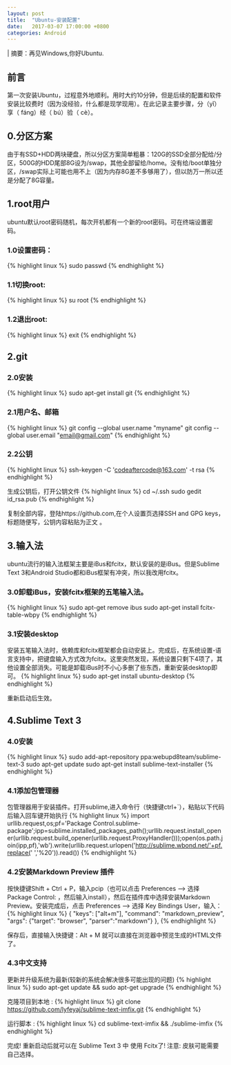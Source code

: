 ```yaml
---
layout: post
title:  "Ubuntu-安装配置"
date:   2017-03-07 17:00:00 +0800
categories: Android
---
```

| 摘要：再见Windows,你好Ubuntu.

## 前言
第一次安装Ubuntu，过程意外地顺利。用时大约10分钟，但是后续的配置和软件安装比较费时（因为没经验，什么都是现学现用）。在此记录主要步骤，分（yǐ）享（ fáng）经（ bú）验（ cè）。

## 0.分区方案
由于有SSD+HDD两块硬盘，所以分区方案简单粗暴：120G的SSD全部分配给/分区，500G的HDD尾部8G设为/swap，其他全部留给/home。没有给/boot单独分区，/swap实际上可能也用不上（因为内存8G差不多够用了），但以防万一所以还是分配了8G容量。

## 1.root用户
ubuntu默认root密码随机，每次开机都有一个新的root密码。可在终端设置密码。
### 1.0设置密码：
{%  highlight linux %}
sudo passwd
{% endhighlight %}

### 1.1切换root:
{%  highlight linux %}
su root
{% endhighlight %}

### 1.2退出root:
{%  highlight linux %}
exit
{% endhighlight %}

## 2.git
### 2.0安装
{%  highlight linux %}
sudo apt-get install git
{% endhighlight %}

### 2.1用户名、邮箱
{%  highlight linux %}
git config --global user.name "myname"
git config --global user.email "email@gmail.com"
{% endhighlight %}

### 2.2公钥
{%  highlight linux %}
ssh-keygen -C 'codeaftercode@163.com' -t rsa
{% endhighlight %}

生成公钥后，打开公钥文件
{%  highlight linux %}
cd ~/.ssh
sudo gedit id_rsa.pub
{% endhighlight %}

复制全部内容，登陆https://github.com,在个人设置页选择SSH and GPG keys，标题随便写，公钥内容粘贴为正文 。

## 3.输入法
ubuntu流行的输入法框架主要是iBus和fcitx，默认安装的是iBus。但是Sublime Text 3和Android Studio都和iBus框架有冲突，所以我改用fcitx。
### 3.0卸载iBus，安装fcitx框架的五笔输入法。
{%  highlight linux %}
sudo apt-get remove ibus 
sudo apt-get install fcitx-table-wbpy
{% endhighlight %}

### 3.1安装desktop
安装五笔输入法时，依赖库和fcitx框架都会自动安装上。完成后，在系统设置-语言支持中，把键盘输入方式改为fcitx。这里突然发现，系统设置只剩下4项了，其他设置全部消失。可能是卸载iBus时不小心多删了些东西，重新安装desktop即可。
{%  highlight linux %}
sudo apt-get install ubuntu-desktop
{% endhighlight %}

重新启动后生效。

## 4.Sublime Text 3
### 4.0安装
{%  highlight linux %}
sudo add-apt-repository ppa:webupd8team/sublime-text-3
sudo apt-get update 
sudo apt-get install sublime-text-installer
{% endhighlight %}

### 4.1添加包管理器
包管理器用于安装插件。打开sublime,进入命令行（快捷键ctrl+`），粘贴以下代码后输入回车键开始执行
{%  highlight linux %}
import  urllib.request,os;pf='Package Control.sublime-package';ipp=sublime.installed_packages_path();urllib.request.install_opener(urllib.request.build_opener(urllib.request.ProxyHandler()));open(os.path.join(ipp,pf),'wb').write(urllib.request.urlopen('http://sublime.wbond.net/'+pf.replace(' ','%20')).read())
{% endhighlight %}

### 4.2安装Markdown Preview 插件
按快捷键Shift + Ctrl + P，输入pcip（也可以点击 Preferences --> 选择 Package Control: ，然后输入install），然后在插件库中选择安装Markdown Preview。安装完成后，点击 Preferences --> 选择 Key Bindings User，输入：
{%  highlight linux %}
{ "keys": ["alt+m"], "command": "markdown_preview", "args": {"target": "browser", "parser":"markdown"} },
{% endhighlight %}

保存后，直接输入快捷键：Alt + M 就可以直接在浏览器中预览生成的HTML文件了。

### 4.3中文支持
更新并升级系统为最新(较新的系统会解决很多可能出现的问题)
{%  highlight linux %}
sudo apt-get update && sudo apt-get upgrade
{% endhighlight %}

克隆项目到本地 :
{%  highlight linux %}
git clone https://github.com/lyfeyaj/sublime-text-imfix.git
{% endhighlight %}

运行脚本 :
{%  highlight linux %}
cd sublime-text-imfix && ./sublime-imfix
{% endhighlight %}

完成! 重新启动后就可以在 Sublime Text 3 中 使用 Fcitx了! 注意: 皮肤可能需要自己选择。
